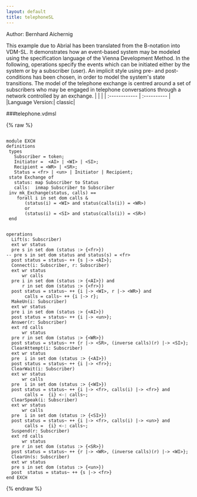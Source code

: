 ```yaml
---
layout: default
title: telephoneSL
---
```


Author: Bernhard Aichernig


This example due to Abrial has been translated from the 
B-notation into VDM-SL. It demonstrates how an event-based 
system may be modeled using the specification language 
of the Vienna Development Method. In the following, 
operations specify the events which can be initiated 
either by the system or by a subscriber (user). An 
implicit style using pre- and post-conditions has 
been chosen, in order to model the system's state 
transitions. The model of the telephone exchange is 
centred around a set of subscribers who may be engaged 
in telephone conversations through a network controlled 
by an exchange. 
|  |           |
| :------------ | :---------- |
|Language Version:| classic|


###telephone.vdmsl

{% raw %}
~~~

module EXCHdefinitions types   Subscriber = token;
   Initiator =  <AI> | <WI> | <SI>;
   Recipient = <WR> | <SR>;
   Status = <fr> | <un> | Initiator | Recipient;
 state Exchange of   status: map Subscriber to Status   calls:  inmap Subscriber to Subscriber inv mk_Exchange(status, calls) ==     forall i in set dom calls &        (status(i) = <WI> and status(calls(i)) = <WR>)        or       (status(i) = <SI> and status(calls(i)) = <SR>) end


operations
  Lift(s: Subscriber)  ext wr status  pre s in set dom (status :> {<fr>})-- pre s in set dom status and status(s) = <fr>  post status = status~ ++ {s |-> <AI>};
  Connect(i: Subscriber, r: Subscriber)  ext wr status      wr calls  pre i in set dom (status :> {<AI>}) and      r in set dom (status :> {<fr>})  post status = status~ ++ {i |-> <WI>, r |-> <WR>} and       calls = calls~ ++ {i |-> r};
  MakeUn(i: Subscriber)  ext wr status  pre i in set dom (status :> {<AI>})   post status = status~ ++ {i |-> <un>};
  Answer(r: Subscriber)      ext rd calls      wr status  pre r in set dom (status :> {<WR>})   post status = status~ ++ {r |-> <SR>, (inverse calls)(r) |-> <SI>};  
  ClearAttempt(i: Subscriber)  ext wr status  pre  i in set dom (status :> {<AI>})   post status = status~ ++ {i |-> <fr>};
  ClearWait(i: Subscriber)  ext wr status      wr calls  pre  i in set dom (status :> {<WI>})   post status = status~ ++ {i |-> <fr>, calls(i) |-> <fr>} and       calls =  {i} <-: calls~;
  ClearSpeak(i: Subscriber)  ext wr status      wr calls  pre  i in set dom (status :> {<SI>})   post status = status~ ++ {i |-> <fr>, calls(i) |-> <un>} and       calls =  {i} <-: calls~;
  Suspend(r: Subscriber)  ext rd calls      wr status  pre r in set dom (status :> {<SR>})   post status = status~ ++ {r |-> <WR>, (inverse calls)(r) |-> <WI>};
  ClearUn(s: Subscriber)  ext wr status  pre s in set dom (status :> {<un>})  post  status = status~ ++ {s |-> <fr>}
end EXCH  

~~~
{% endraw %}

